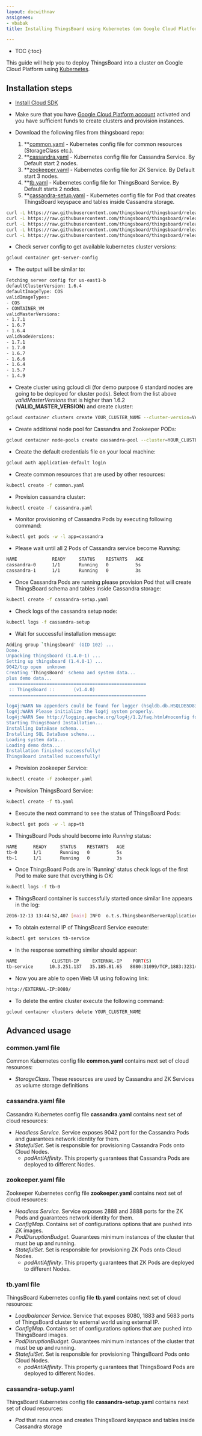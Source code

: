 ```yaml
---
layout: docwithnav
assignees:
- vbabak
title: Installing ThingsBoard using Kubernetes (on Google Cloud Platform)

---
```


* TOC
{:toc}

This guide will help you to deploy ThingsBoard into a cluster on Google Cloud Platform using [Kubernetes](https://kubernetes.io/).

## Installation steps

- [Install Cloud SDK](https://cloud.google.com/sdk/#Quick_Start)

- Make sure that you have [Google Cloud Platform account](https://console.cloud.google.com/) activated and you have sufficient funds to create clusters and provision instances.

- Download the following files from thingsboard repo:
    1. **[common.yaml](https://raw.githubusercontent.com/thingsboard/thingsboard/release-1.4/docker/k8s/common.yaml) - Kubernetes config file for common resources (StorageClass etc.).
    1. **[cassandra.yaml](https://raw.githubusercontent.com/thingsboard/thingsboard/release-1.4/docker/k8s/cassandra.yaml) - Kubernetes config file for Cassandra Service. By Default start 2 nodes.
    1. **[zookeeper.yaml](https://raw.githubusercontent.com/thingsboard/thingsboard/release-1.4/docker/k8s/zookeeper.yaml) - Kubernetes config file for ZK Service. By Default start 3 nodes.
    1. **[tb.yaml](https://raw.githubusercontent.com/thingsboard/thingsboard/release-1.4/docker/k8s/tb.yaml) - Kubernetes config file for ThingsBoard Service. By Default starts 2 nodes.
    1. **[cassandra-setup.yaml](https://raw.githubusercontent.com/thingsboard/thingsboard/release-1.4/docker/k8s/cassandra-setup.yaml) - Kubernetes config file for Pod that creates ThingsBoard keyspace and tables inside Cassandra storage.
      
```bash
curl -L https://raw.githubusercontent.com/thingsboard/thingsboard/release-1.4/docker/k8s/common.yaml > common.yaml
curl -L https://raw.githubusercontent.com/thingsboard/thingsboard/release-1.4/docker/k8s/cassandra.yaml > cassandra.yaml
curl -L https://raw.githubusercontent.com/thingsboard/thingsboard/release-1.4/docker/k8s/zookeeper.yaml > zookeeper.yaml
curl -L https://raw.githubusercontent.com/thingsboard/thingsboard/release-1.4/docker/k8s/tb.yaml > tb.yaml
curl -L https://raw.githubusercontent.com/thingsboard/thingsboard/release-1.4/docker/k8s/cassandra-setup.yaml > cassandra-setup.yaml
```

- Check server config to get available kubernetes cluster versions:

```bash
gcloud container get-server-config
```

- The output will be similar to: 

```bash
Fetching server config for us-east1-b
defaultClusterVersion: 1.6.4
defaultImageType: COS
validImageTypes:
- COS
- CONTAINER_VM
validMasterVersions:
- 1.7.1
- 1.6.7
- 1.6.4
validNodeVersions:
- 1.7.1
- 1.7.0
- 1.6.7
- 1.6.6
- 1.6.4
- 1.5.7
- 1.4.9

```

- Create cluster using gcloud cli (for demo purpose 6 standard nodes are going to be deployed for cluster pods).
Select from the list above *validMasterVersions* that is higher than 1.6.2 (**VALID_MASTER_VERSION**) and create cluster:

```bash
gcloud container clusters create YOUR_CLUSTER_NAME --cluster-version=VALID_MASTER_VERSION --node-labels=machinetype=tb --num-nodes=2
```

- Create additional node pool for Cassandra and Zookeeper PODs:

```bash
gcloud container node-pools create cassandra-pool --cluster=YOUR_CLUSTER_NAME --node-labels=machinetype=other --num-nodes=3 --disk-size=10
```

- Create the default credentials file on your local machine:

```bash
gcloud auth application-default login
```

- Create common resources that are used by other resources:

```bash
kubectl create -f common.yaml
```

- Provision cassandra cluster:

```bash
kubectl create -f cassandra.yaml
```

- Monitor provisioning of Cassandra Pods by executing following command:

```bash
kubectl get pods -w -l app=cassandra
```

- Please wait until all 2 Pods of Cassandra service become *Running*:

```bash
NAME             READY     STATUS    RESTARTS   AGE
cassandra-0      1/1       Running   0          5s
cassandra-1      1/1       Running   0          3s
```

- Once Cassandra Pods are running please provision Pod that will create ThingsBoard schema and tables inside Cassandra storage:

```bash
kubectl create -f cassandra-setup.yaml
```

- Check logs of the cassandra setup node:

```bash
kubectl logs -f cassandra-setup
```

- Wait for successful installation message: 

```bash
Adding group `thingsboard' (GID 102) ...
Done.
Unpacking thingsboard (1.4.0-1) ...
Setting up thingsboard (1.4.0-1) ...
9042/tcp open  unknown
Creating 'ThingsBoard' schema and system data...
plus demo data...
 ===================================================
 :: ThingsBoard ::       (v1.4.0)
 ===================================================

log4j:WARN No appenders could be found for logger (hsqldb.db.HSQLDB5D8345905E.ENGINE).
log4j:WARN Please initialize the log4j system properly.
log4j:WARN See http://logging.apache.org/log4j/1.2/faq.html#noconfig for more info.
Starting ThingsBoard Installation...
Installing DataBase schema...
Installing SQL DataBase schema...
Loading system data...
Loading demo data...
Installation finished successfully!
ThingsBoard installed successfully!
```

- Provision zookeeper Service:

```bash
kubectl create -f zookeeper.yaml
```

- Provision ThingsBoard Service:

```bash
kubectl create -f tb.yaml
```

- Execute the next command to see the status of ThingsBoard Pods:

```bash
kubectl get pods -w -l app=tb
```

- ThingsBoard Pods should become into *Running* status:

```bash
NAME      READY     STATUS    RESTARTS   AGE
tb-0      1/1       Running   0          5s
tb-1      1/1       Running   0          3s
```

- Once ThingsBoard Pods are in 'Running' status check logs of the first Pod to make sure that everything is OK:

```bash
kubectl logs -f tb-0
```

- ThingsBoard container is successfully started once similar line appears in the log:

```bash
2016-12-13 13:44:52,407 [main] INFO  o.t.s.ThingsboardServerApplication - Started ThingsboardServerApplication in 113.64 seconds (JVM running for 118.624)
```

- To obtain external IP of ThingsBoard Service execute:

```bash
kubectl get services tb-service
```

- In the response something similar should appear:

```bash
NAME             CLUSTER-IP     EXTERNAL-IP    PORT(S)                                        AGE
tb-service      10.3.251.137   35.185.81.65   8080:31099/TCP,1883:32314/TCP,5683:30062/TCP   1m
```

- Now you are able to open Web UI using following link:
   
```bash
http://EXTERNAL-IP:8080/
```

- To delete the entire cluster execute the following command:

```bash
gcloud container clusters delete YOUR_CLUSTER_NAME
```

## Advanced usage

### common.yaml file

Common Kubernetes config file **common.yaml** contains next set of cloud resources:
 - *StorageClass*. These resources are used by Cassandra and ZK Services as volume storage definitions
 
### cassandra.yaml file

Cassandra Kubernetes config file **cassandra.yaml** contains next set of cloud resources:

- *Headless Service*. Service exposes 9042 port for the Cassandra Pods and guarantees network identity for them.
- *StatefulSet*. Set is responsible for provisioning Cassandra Pods onto Cloud Nodes.
  - *podAntiAffinity*. This property guarantees that Cassandra Pods are deployed to different Nodes.

### zookeeper.yaml file

Zookeeper Kubernetes config file **zookeeper.yaml** contains next set of cloud resources:

- *Headless Service*. Service exposes 2888 and 3888 ports for the ZK Pods and guarantees network identity for them.
- *ConfigMap*. Contains set of configurations options that are pushed into ZK images.
- *PodDisruptionBudget*. Guarantees minimum instances of the cluster that must be up and running.
- *StatefulSet*. Set is responsible for provisioning ZK Pods onto Cloud Nodes.
  - *podAntiAffinity*. This property guarantees that ZK Pods are deployed to different Nodes.

### tb.yaml file

ThingsBoard Kubernetes config file **tb.yaml** contains next set of cloud resources:

- *Loadbalancer Service*. Service that exposes 8080, 1883 and 5683 ports of ThingsBoard cluster to external world using external IP.
- *ConfigMap*. Contains set of configurations options that are pushed into ThingsBoard images.
- *PodDisruptionBudget*. Guarantees minimum instances of the cluster that must be up and running.
- *StatefulSet*. Set is responsible for provisioning ThingsBoard Pods onto Cloud Nodes.
  - *podAntiAffinity*. This property guarantees that ThingsBoard Pods are deployed to different Nodes.

### cassandra-setup.yaml

ThingsBoard Kubernetes config file **cassandra-setup.yaml** contains next set of cloud resources:

- *Pod* that runs once and creates ThingsBoard keyspace and tables inside Cassandra storage